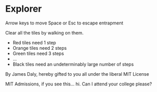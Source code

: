 # Explorer

Arrow keys to move
Space or Esc to escape entrapment

Clear all the tiles by walking on them.
 - Red tiles need 1 step
 - Orange tiles need 2 steps
 - Green tiles need 3 steps
 - ...
 - Black tiles need an undeterminably large number of steps

By James Daly, hereby gifted to you all under the liberal MIT License

MIT Admissions, if you see this... hi. Can I attend your college please?
